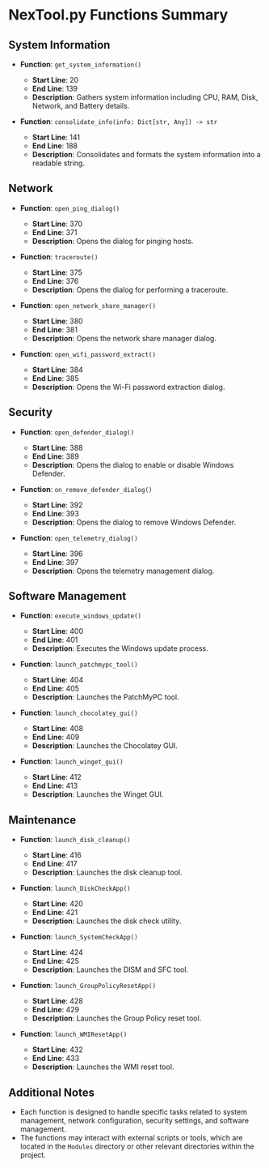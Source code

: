 # NexTool.py Functions Summary

## System Information
- **Function**: `get_system_information()`
  - **Start Line**: 20
  - **End Line**: 139
  - **Description**: Gathers system information including CPU, RAM, Disk, Network, and Battery details.

- **Function**: `consolidate_info(info: Dict[str, Any]) -> str`
  - **Start Line**: 141
  - **End Line**: 188
  - **Description**: Consolidates and formats the system information into a readable string.

## Network
- **Function**: `open_ping_dialog()`
  - **Start Line**: 370
  - **End Line**: 371
  - **Description**: Opens the dialog for pinging hosts.

- **Function**: `traceroute()`
  - **Start Line**: 375
  - **End Line**: 376
  - **Description**: Opens the dialog for performing a traceroute.

- **Function**: `open_network_share_manager()`
  - **Start Line**: 380
  - **End Line**: 381
  - **Description**: Opens the network share manager dialog.

- **Function**: `open_wifi_password_extract()`
  - **Start Line**: 384
  - **End Line**: 385
  - **Description**: Opens the Wi-Fi password extraction dialog.

## Security
- **Function**: `open_defender_dialog()`
  - **Start Line**: 388
  - **End Line**: 389
  - **Description**: Opens the dialog to enable or disable Windows Defender.

- **Function**: `on_remove_defender_dialog()`
  - **Start Line**: 392
  - **End Line**: 393
  - **Description**: Opens the dialog to remove Windows Defender.

- **Function**: `open_telemetry_dialog()`
  - **Start Line**: 396
  - **End Line**: 397
  - **Description**: Opens the telemetry management dialog.

## Software Management
- **Function**: `execute_windows_update()`
  - **Start Line**: 400
  - **End Line**: 401
  - **Description**: Executes the Windows update process.

- **Function**: `launch_patchmypc_tool()`
  - **Start Line**: 404
  - **End Line**: 405
  - **Description**: Launches the PatchMyPC tool.

- **Function**: `launch_chocolatey_gui()`
  - **Start Line**: 408
  - **End Line**: 409
  - **Description**: Launches the Chocolatey GUI.

- **Function**: `launch_winget_gui()`
  - **Start Line**: 412
  - **End Line**: 413
  - **Description**: Launches the Winget GUI.

## Maintenance
- **Function**: `launch_disk_cleanup()`
  - **Start Line**: 416
  - **End Line**: 417
  - **Description**: Launches the disk cleanup tool.

- **Function**: `launch_DiskCheckApp()`
  - **Start Line**: 420
  - **End Line**: 421
  - **Description**: Launches the disk check utility.

- **Function**: `launch_SystemCheckApp()`
  - **Start Line**: 424
  - **End Line**: 425
  - **Description**: Launches the DISM and SFC tool.

- **Function**: `launch_GroupPolicyResetApp()`
  - **Start Line**: 428
  - **End Line**: 429
  - **Description**: Launches the Group Policy reset tool.

- **Function**: `launch_WMIResetApp()`
  - **Start Line**: 432
  - **End Line**: 433
  - **Description**: Launches the WMI reset tool.

## Additional Notes
- Each function is designed to handle specific tasks related to system management, network configuration, security settings, and software management.
- The functions may interact with external scripts or tools, which are located in the `Modules` directory or other relevant directories within the project.
